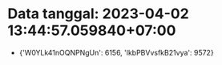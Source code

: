 # Data tanggal: 2023-04-02 13:44:57.059840+07:00

* {'W0YLk41nOQNPNgUn': 6156, 'lkbPBVvsfkB21vya': 9572}
